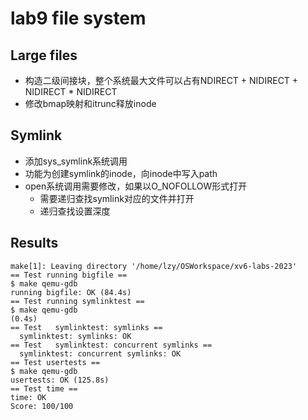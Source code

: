 # lab9 file system
## Large files
- 构造二级间接块，整个系统最大文件可以占有NDIRECT + NIDIRECT + NIDIRECT * NIDIRECT
- 修改bmap映射和itrunc释放inode

## Symlink 
- 添加sys_symlink系统调用
- 功能为创建symlink的inode，向inode中写入path
- open系统调用需要修改，如果以O_NOFOLLOW形式打开
  - 需要递归查找symlink对应的文件并打开
  - 递归查找设置深度
  
## Results
~~~shell
make[1]: Leaving directory '/home/lzy/OSWorkspace/xv6-labs-2023'
== Test running bigfile == 
$ make qemu-gdb
running bigfile: OK (84.4s) 
== Test running symlinktest == 
$ make qemu-gdb
(0.4s) 
== Test   symlinktest: symlinks == 
  symlinktest: symlinks: OK 
== Test   symlinktest: concurrent symlinks == 
  symlinktest: concurrent symlinks: OK 
== Test usertests == 
$ make qemu-gdb
usertests: OK (125.8s) 
== Test time == 
time: OK 
Score: 100/100
~~~